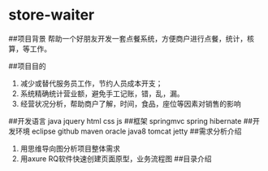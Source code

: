 # store-waiter


##项目背景
帮助一个好朋友开发一套点餐系统，方便商户进行点餐，统计，核算，等工作。

##项目目的
1. 减少或替代服务员工作，节约人员成本开支；
1. 系统精确统计营业额，避免手工记账，错，乱，漏。
1. 经营状况分析，帮助商户了解，时间，食品，座位等因素对销售的影响

##开发语言
java jquery html css js
##框架
springmvc spring hibernate
##开发环境
eclipse github maven oracle java8 tomcat jetty 
##需求分析介绍
1. 用思维导向图分析项目整体需求
1. 用axure RQ软件快速创建页面原型，业务流程图
##目录介绍
